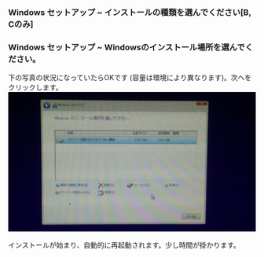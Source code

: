 ### Windows セットアップ ~ インストールの種類を選んでください[B, Cのみ]
### Windows セットアップ ~ Windowsのインストール場所を選んでください。
 下の写真の状況になっていたらOKです (容量は環境により異なります)。次へをクリックします。
 ![partitions_OK](img/imgpartOK.JPG)

インストールが始まり、自動的に再起動されます。少し時間が掛かります。

